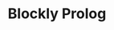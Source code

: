 ---
layout: post
title: "Blockly Prolog"
desc: "In order to make the nowadays unpopular programming language Prolog more attractive for younger generations, an attempt was made in the context of my bachelor thesis based on Google Blockly to make it easy to learn through a web application."
tags: [JavaScript, Google Blockly, HTML, CSS, Prolog]
img: "assets/prolog_blockly_grandfather.png"
redirect_to: https://github.com/niklas-holtz/blockly-prolog
---